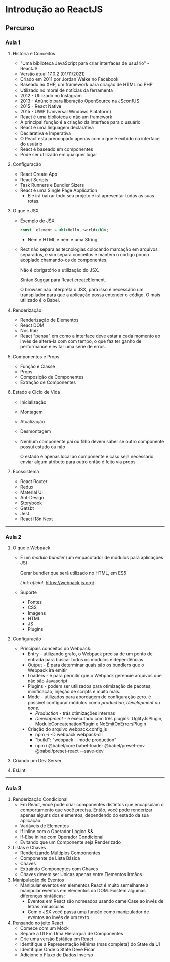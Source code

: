 # Introdução ao ReactJS

## Percurso

### Aula 1

1. História e Conceitos
   - "Uma biblioteca JavaScript para criar interfaces de usuário" - ReactJS
   - Versão atual 17.0.2 (01/11/2021)
   - Criado em 2011 por Jordan Walke no Facebook
   - Baseado no XHP, um framework para criação de HTML no PHP
   - Utilizado no moral de notícias da ferramenta
   - 2012 - Utilizado no Instagram
   - 2013 - Anúncio para liberação OpenSource na JSconfUS
   - 2015 - React Native
   - 2015 - UWP (Universal Windows Plataform)
   - React é uma biblioteca e não um framework
   - A principal função é a criação da interface para o usuário
   - React é uma linguagem declarativa
   - Declarativa e Imperativa
   - O React está preocupado apenas com o que é exibido na interface do usuário
   - React é baseado em componentes
   - Pode ser utilizado em qualquer lugar
   
2. Configuração
   - React Create App
   - React Scripts
   - Task Runners e Bundler Sizers
   - React é uma Single Page Application
     - Ele irá baixar todo seu projeto e irá apresentar todas as suas rotas.
   
3. O que é JSX

   - Exemplo de JSX

     ```jsx
     const  element = <h1>Hello, world</h1>;
     ```

     - Nem é HTML e nem é uma String.

   - Rect não separa as tecnologias colocando marcação em arquivos separados, e sim separa conceitos e mantém o código pouco acoplado chamando-os de componentes.

     Não é obrigatório a utilização do JSX.

     Sintax Suggar para React.createElement.

     O browser não interpreta o JSX, para isso é necessário um transpilador para que a aplicação possa entender o código. O mais utilizado é o Babel.

4. Renderização

   - Renderização de Elementos
   - React DOM
   - Nós Raiz
   - React "pensa" em como a interface deve estar a cada momento ao invés de alterá-la com com tempo, o que faz ter ganho de performance e evitar uma série de erros.

5. Componentes e Props

   - Função e Classe
   - Props
   - Composição de Componentes
   - Extração de Componentes

6. Estado e Ciclo de Vida

   - Inicialização

   - Montagem

   - Atualização

   - Desmontagem

   - Nenhum componente pai ou filho devem saber se outro componente possui estado ou não

     O estado é apenas local ao componente e caso seja necessário enviar algum atributo para outro então é feito via props

7. Ecossistema

   - React Router
   - Redux
   - Material UI
   - Ant-Design
   - Storybook
   - Gatsbt
   - Jest
   - React i18n Next

---

### Aula 2

1. O que é Webpack

   - É um *module bundler* (um empacotador de módulos para aplicações JS)

     Gerar bundler que será utilizado no HTML, em ES5

     *Link oficial:* https://webpack.js.org/

   - Suporte

     - Fontes
     - CSS
     - Imagens
     - HTML
     - JS
     - Plugins

2. Configuração

   - Principais conceitos do Webpack:
     - Entry - utilizando grafo, o Webpack precisa de um ponto de entrada para buscar todos os módulos e dependências
     - Output - É para determinar quais são os bundlers que o Webpack irá emitir
     - Loaders - é para permitir que o Webpack gerencie arquivos que não são Javascript
     - Plugins - podem ser utilizados para otimização de pacotes, minificação, injeção de scripts e muito mais.
     - Mode - utilizados para abordagem de configuração zero. é possível configurar módulos como *production, development ou none.*
       - *Production* - trás otimizações internas
       - *Development* - é executado com três plugins: UglifyJsPlugin, ModuleConcatenationPlugin e NoEmitOnErrorsPlugin
     - Criação do arquivo webpack.config.js
       - npm -i -D webpack webpack-cli
       - "build": "webpack --mode production"
       - npm i @babel/core babel-loader @babel/preset-env @babel/preset-react --save-dev

3. Criando um Dev Server

4. EsLint

---

### Aula 3

1. Renderização Condicional
   - Em React, você pode criar componentes distintos que encapsulam o comportamento que você precisa. Então, você pode renderizar apenas alguns dos elementos, dependendo do estado da sua aplicação.
   - Variáveis de Elementos
   - If inline com o Operador Lógico &&
   - If-Else inline com Operador Condicional
   - Evitando que um Componente seja Renderizado
2. Listas e Chaves
   - Renderizando Múltiplos Componentes
   - Componente de Lista Básica
   - Chaves
   - Extraindo Componentes com Chaves
   - Chaves devem ser Únicas apenas entre Elementos Irmãos
3. Manipulação de Eventos
   - Manipular eventos em elementos React é muito semelhante a manipular eventos em elementos do DOM. Existem algumas diferenças sintáticas:
     - Eventos em React são nomeados usando camelCase ao invés de letras minúsculas.
     - Com o JSX você passa uma função como manipulador de eventos ao invés de um texto.
4. Pensando no jeito React
   - Comece com um Mock
   - Separe a UI Em Uma Hierarquia de Componentes
   - Crie uma versão Estática em React
   - Identifique a Representação Mínima (mas completa) do State da UI
   - Identifique Onde o State Deve Ficar
   - Adicione o Fluxo de Dados Inverso
